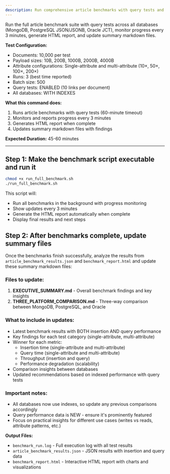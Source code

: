 ```yaml
---
description: Run comprehensive article benchmarks with query tests and generate reports
---
```


Run the full article benchmark suite with query tests across all databases (MongoDB, PostgreSQL JSON/JSONB, Oracle JCT), monitor progress every 3 minutes, generate HTML report, and update summary markdown files.

**Test Configuration:**
- Documents: 10,000 per test
- Payload sizes: 10B, 200B, 1000B, 2000B, 4000B
- Attribute configurations: Single-attribute and multi-attribute (10×, 50×, 100×, 200×)
- Runs: 3 (best time reported)
- Batch size: 500
- Query tests: ENABLED (10 links per document)
- All databases: WITH INDEXES

**What this command does:**
1. Runs article benchmarks with query tests (60-minute timeout)
2. Monitors and reports progress every 3 minutes
3. Generates HTML report when complete
4. Updates summary markdown files with findings

**Expected Duration:** 45-60 minutes

---

## Step 1: Make the benchmark script executable and run it

```bash
chmod +x run_full_benchmark.sh
./run_full_benchmark.sh
```

This script will:
- Run all benchmarks in the background with progress monitoring
- Show updates every 3 minutes
- Generate the HTML report automatically when complete
- Display final results and next steps

## Step 2: After benchmarks complete, update summary files

Once the benchmarks finish successfully, analyze the results from `article_benchmark_results.json` and `benchmark_report.html` and update these summary markdown files:

### Files to update:
1. **EXECUTIVE_SUMMARY.md** - Overall benchmark findings and key insights
2. **THREE_PLATFORM_COMPARISON.md** - Three-way comparison between MongoDB, PostgreSQL, and Oracle

### What to include in updates:
- Latest benchmark results with BOTH insertion AND query performance
- Key findings for each test category (single-attribute, multi-attribute)
- Winner for each metric:
  - Insertion time (single-attribute and multi-attribute)
  - Query time (single-attribute and multi-attribute)
  - Throughput (insertion and query)
  - Performance degradation (scalability)
- Comparison insights between databases
- Updated recommendations based on indexed performance with query tests

### Important notes:
- All databases now use indexes, so update any previous comparisons accordingly
- Query performance data is NEW - ensure it's prominently featured
- Focus on practical insights for different use cases (writes vs reads, attribute patterns, etc.)

**Output Files:**
- `benchmark_run.log` - Full execution log with all test results
- `article_benchmark_results.json` - JSON results with insertion and query data
- `benchmark_report.html` - Interactive HTML report with charts and visualizations
